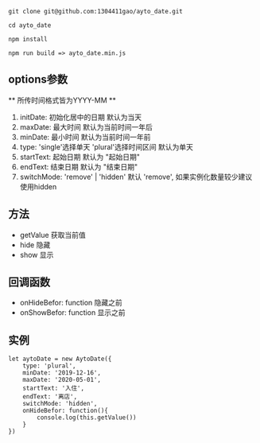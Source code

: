 `git clone git@github.com:1304411gao/ayto_date.git`

`cd ayto_date`

`npm install `

`npm run build => ayto_date.min.js`

## options参数

** 所传时间格式皆为YYYY-MM **
1. initDate: 初始化居中的日期 默认为当天
2. maxDate: 最大时间 默认为当前时间一年后
3. minDate: 最小时间 默认为当前时间一年前
4. type: 'single'选择单天 'plural'选择时间区间 默认为单天
5. startText: 起始日期 默认为 "起始日期"
6. endText: 结束日期 默认为 "结束日期"
7. switchMode: 'remove' | 'hidden' 默认 'remove', 如果实例化数量较少建议使用hidden

## 方法
- getValue 获取当前值
- hide 隐藏
- show 显示


## 回调函数
- onHideBefor: function 隐藏之前
- onShowBefor: function 显示之前


## 实例
```
let aytoDate = new AytoDate({
    type: 'plural',
    minDate: '2019-12-16',
    maxDate: '2020-05-01',
    startText: '入住',
    endText: '离店',
    switchMode: 'hidden',
    onHideBefor: function(){
        console.log(this.getValue())
    }
})
```

